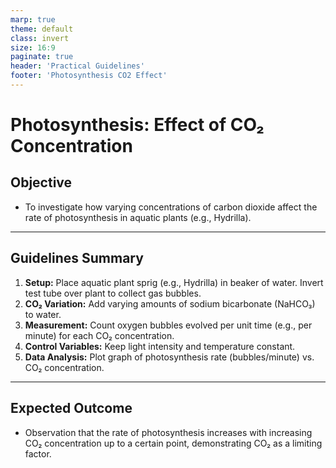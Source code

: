```yaml
---
marp: true
theme: default
class: invert
size: 16:9
paginate: true
header: 'Practical Guidelines'
footer: 'Photosynthesis CO2 Effect'
---
```


# Photosynthesis: Effect of CO₂ Concentration

## Objective

*   To investigate how varying concentrations of carbon dioxide affect the rate of photosynthesis in aquatic plants (e.g., Hydrilla).

---

## Guidelines Summary

1.  **Setup:** Place aquatic plant sprig (e.g., Hydrilla) in beaker of water. Invert test tube over plant to collect gas bubbles.
2.  **CO₂ Variation:** Add varying amounts of sodium bicarbonate (NaHCO₃) to water.
3.  **Measurement:** Count oxygen bubbles evolved per unit time (e.g., per minute) for each CO₂ concentration.
4.  **Control Variables:** Keep light intensity and temperature constant.
5.  **Data Analysis:** Plot graph of photosynthesis rate (bubbles/minute) vs. CO₂ concentration.

---

## Expected Outcome

*   Observation that the rate of photosynthesis increases with increasing CO₂ concentration up to a certain point, demonstrating CO₂ as a limiting factor.
